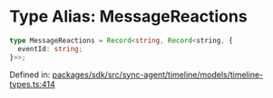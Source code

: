 # Type Alias: MessageReactions

```ts
type MessageReactions = Record<string, Record<string, {
  eventId: string;
}>>;
```

Defined in: [packages/sdk/src/sync-agent/timeline/models/timeline-types.ts:414](https://github.com/towns-protocol/towns/blob/0db1fd0ac7258e8db8cedfb6183e8eade8284fa1/packages/sdk/src/sync-agent/timeline/models/timeline-types.ts#L414)
